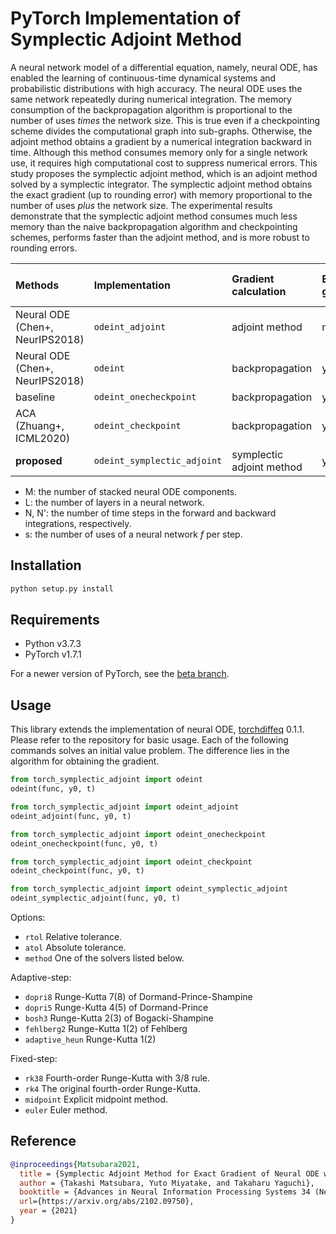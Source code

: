 # PyTorch Implementation of Symplectic Adjoint Method

A neural network model of a differential equation, namely, neural ODE, has enabled the learning of continuous-time dynamical systems and probabilistic distributions with high accuracy. The neural ODE uses the same network repeatedly during numerical integration. The memory consumption of the backpropagation algorithm is proportional to the number of uses *times* the network size. This is true even if a checkpointing scheme divides the computational graph into sub-graphs. Otherwise, the adjoint method obtains a gradient by a numerical integration backward in time. Although this method consumes memory only for a single network use, it requires high computational cost to suppress numerical errors. This study proposes the symplectic adjoint method, which is an adjoint method solved by a symplectic integrator. The symplectic adjoint method obtains the exact gradient (up to rounding error) with memory proportional to the number of uses *plus* the network size. The experimental results demonstrate that the symplectic adjoint method consumes much less memory than the naive backpropagation algorithm and checkpointing schemes, performs faster than the adjoint method, and is more robust to rounding errors.

| Methods                         | Implementation              | Gradient calculation      | Exact gradient | Memory for checkpoints | Memory for backprop. | Computational Cost |
| :------------------------------ | :-------------------------- | :------------------------ | :------------- | :--------------------- | -------------------- | ------------------ |
| Neural ODE (Chen+, NeurIPS2018) | `odeint_adjoint`            | adjoint method            | no             | O(M)                   | O(L)                 | O((N+2N')sLM)      |
| Neural ODE (Chen+, NeurIPS2018) | `odeint`                    | backpropagation           | yes            | ---                    | O(NsLM)              | O(2NsLM)           |
| baseline                        | `odeint_onecheckpoint`      | backpropagation           | yes            | O(M)                   | O(NsL)               | O(3NsLM)           |
| ACA (Zhuang+, ICML2020)         | `odeint_checkpoint`         | backpropagation           | yes            | O(MN)                  | O(sL)                | O(3NsLM)           |
| **proposed**                    | `odeint_symplectic_adjoint` | symplectic adjoint method | yes            | O(MN+s)                | O(L)                 | O(4NsLM)           |

- M: the number of stacked neural ODE components.
- L: the number of layers in a neural network.
- N, N': the number of time steps in the forward and backward integrations, respectively.
- s: the number of uses of a neural network $f$ per step.

## Installation

```bash
python setup.py install
```

## Requirements

- Python v3.7.3
- PyTorch v1.7.1

For a newer version of PyTorch, see the [beta branch](https://github.com/tksmatsubara/symplectic-adjoint-method/tree/beta).

## Usage

This library extends the implementation of neural ODE, [torchdiffeq](https://github.com/rtqichen/torchdiffeq) 0.1.1. Please refer to the repository for basic usage. Each of the following commands solves an initial value problem. The difference lies in the algorithm for obtaining the gradient.

```python
from torch_symplectic_adjoint import odeint
odeint(func, y0, t)

from torch_symplectic_adjoint import odeint_adjoint
odeint_adjoint(func, y0, t)

from torch_symplectic_adjoint import odeint_onecheckpoint
odeint_onecheckpoint(func, y0, t)

from torch_symplectic_adjoint import odeint_checkpoint
odeint_checkpoint(func, y0, t)

from torch_symplectic_adjoint import odeint_symplectic_adjoint
odeint_symplectic_adjoint(func, y0, t)
```

Options:

- `rtol` Relative tolerance.
- `atol` Absolute tolerance.
- `method` One of the solvers listed below.

Adaptive-step:

- `dopri8` Runge-Kutta 7(8) of Dormand-Prince-Shampine
- `dopri5` Runge-Kutta 4(5) of Dormand-Prince
- `bosh3` Runge-Kutta 2(3) of Bogacki-Shampine
- `fehlberg2` Runge-Kutta 1(2) of Fehlberg
- `adaptive_heun` Runge-Kutta 1(2)

Fixed-step:

- `rk38` Fourth-order Runge-Kutta with 3/8 rule.
- `rk4` The original fourth-order Runge-Kutta.
- `midpoint` Explicit midpoint method.
- `euler` Euler method.

## Reference

```bibtex
@inproceedings{Matsubara2021,
  title = {Symplectic Adjoint Method for Exact Gradient of Neural ODE with Minimal Memory},
  author = {Takashi Matsubara, Yuto Miyatake, and Takaharu Yaguchi},
  booktitle = {Advances in Neural Information Processing Systems 34 (NeurIPS2021)},
  url={https://arxiv.org/abs/2102.09750},
  year = {2021}
}
```